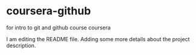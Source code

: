 # coursera-github
for intro to git and github course coursera

I am editing the README file. Adding some more details about the project description.

